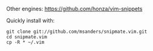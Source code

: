 Other engines: https://github.com/honza/vim-snippets

Quickly install with:

    git clone git://github.com/msanders/snipmate.vim.git
	cd snipmate.vim
	cp -R * ~/.vim

